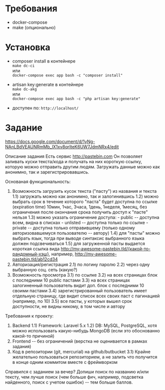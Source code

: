 # Требования
+ docker-compose
+ make (опционально)
# Установка
+ composer install в контейнере  
```make dc-ci```  
    или  
```docker-compose exec app bash -c "composer install"```  

+ artisan key:generate в контейнере  
```make dc-akg```  
    или  
```docker-compose exec app bash -c "php artisan key:generate"```
+ доступен по: ```http://localhost/```

# Задание
https://docs.google.com/document/d/1yNg-NAnLBdVEAUNRmMb_lX1xv8qrIteK6UW7JdmNRx4/edit

Описание задания
Есть сервис http://pastebin.com Он позволяет заливать куски текста/кода и получать на них короткую ссылку, которую можно отправить другим людям. Загружать данные можно как анонимно, так и зарегистрировавшись.

Основаная функциональность:
1) Возможность загрузить кусок текста ("пасту") из названия и текста
    1.1) загружать можно как анонимно, так и залогинившись
    1.2) можно выбрать срок в течение которого "паста" будет доступна по ссылке (expiration time)
         10мин, 1час, 3часа, 1день, 1неделя, 1месяц, без ограничения
         после окончания срока получить доступ к "пасте" нельзя
    1.3) можно указать ограничение доступа:
         - public -- доступна всем, видна в списках
         - unlisted -- доступна только по ссылке
         - private -- доступна только отправившему (только одному авторизовавшемуся пользователю -- автору)
    1.4) для "пасты" можно выбрать язык, тогда при выводе синтаксис выбранного языка должен подсвечиваться
    1.5) для загруженной пасты выдается короткая ссылка вида http://my-awesome-pastebin.tld/{какой-то-рандомный-хэш}, например, http://my-awesome-pastebin.tld/ab12cd34
2) Авторизация/регистрация
    2.1) по логину паролю
    2.2) через одну выбранную соц. сеть (какую?)
3) Возможность просмотра
    3.1) по ссылке
    3.2) на всех страницах блок с последними 10 public пастами
    3.3) на всех страницах залогиненный пользователь видит доп. блок с последними 10 своими пастами
    3.4) зарегистрированный пользователь имеет отдельную страницу, где видит список всех своих паст с пагинацией (например, по 10)
    3.5) все пасты, у которых вышел срок доступности, не видны никому, в том числе и автору

Требования к проекту:
1) Backend
    1.1) Framework: Laravel 5.x
    1.2) DB: MySQL, PostgreSQL, хотя можно использовать какую-нибудь MongoDB (если это обоснованно какой-то причиной)
2) Frontend -- без ограничений (верстка не оценивается в рамках задания)
3) Код в репозитории (git, mercurial) на github/butbucket
    3.1) Крайне желательно пользоваться репозиторием, а не залить что получится в конце одним коммитом вместе с фреймворком

Справился с заданием за вечер? Допиши поиск по названию и/или тексту, чем лучше поиск (чем больше фич, например, подсветка найденного, поиск с учетом ошибок) -- тем больше баллов.

